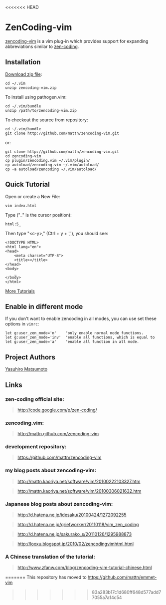 <<<<<<< HEAD
# ZenCoding-vim

[zencoding-vim](http://mattn.github.com/zencoding-vim) is a vim plug-in
which provides support for expanding abbreviations similar to
[zen-coding](http://code.google.com/p/zen-coding/).

## Installation

[Download zip file](http://www.vim.org/scripts/script.php?script_id=2981):

    cd ~/.vim
    unzip zencoding-vim.zip

To install using pathogen.vim:

    cd ~/.vim/bundle
    unzip /path/to/zencoding-vim.zip

To checkout the source from repository:

    cd ~/.vim/bundle
    git clone http://github.com/mattn/zencoding-vim.git

or:

    git clone http://github.com/mattn/zencoding-vim.git
    cd zencoding-vim
    cp plugin/zencoding.vim ~/.vim/plugin/
    cp autoload/zencoding.vim ~/.vim/autoload/
    cp -a autoload/zencoding ~/.vim/autoload/


## Quick Tutorial

Open or create a New File:

    vim index.html

Type ("\_" is the cursor position):

    html:5_

Then type "\<c-y\>," (Ctrl + y + ','), you should see:

    <!DOCTYPE HTML>
    <html lang="en">
    <head>
    	<meta charset="UTF-8">
    	<title></title>
    </head>
    <body>
    	_
    </body>
    </html>

[More Tutorials](https://raw.github.com/mattn/zencoding-vim/master/TUTORIAL)


## Enable in different mode

If you don't want to enable zencoding in all modes,
you can use set these options in `vimrc`:

    let g:user_zen_mode='n'    "only enable normal mode functions.
    let g:user_zen_mode='inv'  "enable all functions, which is equal to
    let g:user_zen_mode='a'    "enable all function in all mode.

## Project Authors

[Yasuhiro Matsumoto](http://mattn.kaoriya.net/)

## Links

### zen-coding official site:

> <http://code.google.com/p/zen-coding/>

### zencoding.vim:

> <http://mattn.github.com/zencoding-vim>

### development repository:

> <https://github.com/mattn/zencoding-vim>

### my blog posts about zencoding-vim:

> <http://mattn.kaoriya.net/software/vim/20100222103327.htm>

> <http://mattn.kaoriya.net/software/vim/20100306021632.htm>

### Japanese blog posts about zencoding-vim:

> <http://d.hatena.ne.jp/idesaku/20100424/1272092255>

> <http://d.hatena.ne.jp/griefworker/20110118/vim_zen_coding>

> <http://d.hatena.ne.jp/sakurako_s/20110126/1295988873>

> <http://looxu.blogspot.jp/2010/02/zencodingvimhtml.html>

### A Chinese translation of the tutorial:

> <http://www.zfanw.com/blog/zencoding-vim-tutorial-chinese.html>

=======
This repository has moved to https://github.com/mattn/emmet-vim
>>>>>>> 83a283b17c1d680ff648d577add77055a7a14c54
